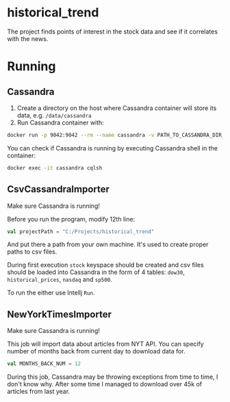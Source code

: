 # historical_trend
The project finds points of interest in the stock data and see if it correlates with the news. 


# Running
## Cassandra
1. Create a directory on the host where Cassandra container will store its data, e.g. `/data/cassandra`
1. Run Cassandra container with: 
```bash
docker run -p 9042:9042 --rm --name cassandra -v PATH_TO_CASSANDRA_DIR_CREATED:/var/lib/cassandra -d cassandra:3.11
```

You can check if Cassandra is running by executing Cassandra shell in the container:
```bash
docker exec -it cassandra cqlsh
``` 

## CsvCassandraImporter
Make sure Cassandra is running! 

Before you run the program, modify 12th line:
```scala
val projectPath = "C:/Projects/historical_trend"
```
And put there a path from your own machine. It's used to create proper paths to csv files.

During first execution `stock` keyspace should be created and csv files should be loaded into Cassandra in the form of 4 tables: `dow30`,
`historical_prices`, `nasdaq` and `sp500`.

To run the either use Intellj `Run`.

## NewYorkTimesImporter
Make sure Cassandra is running!

This job will import data about articles from NYT API. You can specify number
of months back from current day to download data for. 
```scala
val MONTHS_BACK_NUM = 12
```

During this job, Cassandra may be throwing exceptions from time to time, I don't know why.
After some time I managed to download over 45k of articles from last year.
